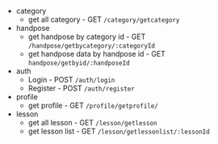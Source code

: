 - category
  - get all category - GET `/category/getcategory`
- handpose
  - get handpose by category id - GET `/handpose/getbycategory/:categoryId`
  - get handpose data by handpose id - GET `handpose/getbyid/:handposeId`
- auth
  - Login - POST `/auth/login`
  - Register - POST `/auth/register`
- profile
  - get profile - GET `/profile/getprofile/`
- lesson
  - get all lesson - GET `/lesson/getlesson`
  - get lesson list - GET `/lesson/getlessonlist/:lessonId`